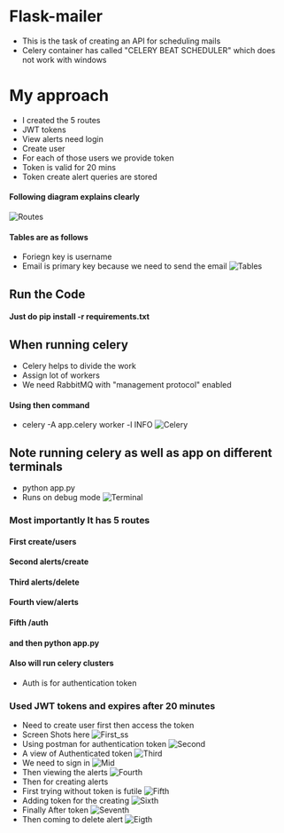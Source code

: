 # Flask-mailer
* This is the task of creating an API for scheduling mails
* Celery container has called "CELERY BEAT SCHEDULER" which does not work with windows
# My approach
* I created the 5 routes
* JWT tokens
* View alerts need login
* Create user
* For each of those users we provide token
* Token is valid for 20 mins
* Token create alert queries are stored
#### Following diagram explains clearly
![Routes](SS/Routes.jpg 'Explaination of approach')
#### Tables are as follows
* Foriegn key is username
* Email is primary key because we need to send the email
![Tables](SS/Tables.PNG 'Tables')
## Run the Code
#### Just do pip install -r requirements.txt

## When running celery
* Celery helps to divide the work
* Assign lot of workers
* We need RabbitMQ with "management protocol" enabled
#### Using then command
* celery -A app.celery worker -l INFO
![Celery](SS/Celery.PNG 'Celery')
## Note running celery as well as app on different terminals
* python app.py
* Runs on debug mode
![Terminal](SS/Pic8.PNG 'App.py')
### Most importantly It has 5 routes
#### First create/users
#### Second alerts/create
#### Third alerts/delete
#### Fourth view/alerts
#### Fifth /auth
#### and then python app.py
#### Also  will run celery clusters

* Auth is for authentication token
### Used JWT tokens and expires after 20 minutes
* Need to create user first then access the token
* Screen Shots here
![First_ss](SS/Pic6.png 'User creation')
* Using postman for authentication token
![Second](SS/Pic5.png 'Authentication')
* A view of Authenticated token
![Third](SS/Pic4.png 'Authentication')
* We need to sign in
![Mid](SS/For_alerts.PNG 'Authenticate to view')
* Then viewing the alerts
![Fourth](SS/Pic1.png 'Viewing alerts')
* Then for creating alerts
* First trying without token is futile
![Fifth](SS/Pic7.png 'Creating alerts')
* Adding token for the creating
![Sixth](SS/Add_token.PNG 'Token for authentication')
* Finally After token
![Seventh](SS/Submit_query.PNG 'Submit the create alert')
* Then coming to delete alert
![Eigth](SS/Delete_query.PNG 'Submit the create alert')